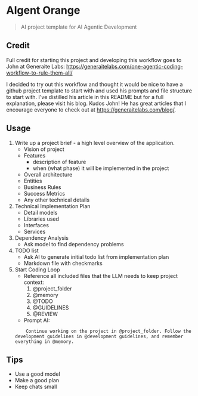 # AIgent Orange
> AI project template for AI Agentic Development

## Credit
Full credit for starting this project and developing this workflow goes to John at Generaite Labs: https://generaitelabs.com/one-agentic-coding-workflow-to-rule-them-all/

I decided to try out this workflow and thought it would be nice to have a github project template to start with and used his prompts and file structure to start with. I've distilled his article in this README but for a full explanation, please visit his blog. Kudos John! He has great articles that I encourage everyone to check out at https://generaitelabs.com/blog/.

## Usage

1. Write up a project brief - a high level overview of the application.
    - Vision of project
    - Features
        - description of feature
        - when (what phase) it will be implemented in the project
    - Overall architecture
    - Entities
    - Business Rules
    - Success Metrics
    - Any other technical details
2. Technical Implementation Plan
    - Detail models
    - Libraries used
    - Interfaces
    - Services
3. Dependency Analysis
    - Ask model to find dependency problems
4. TODO list
    - Ask AI to generate initial todo list from implementation plan
    - Markdown file with checkmarks
5. Start Coding Loop
    - Reference all included files that the LLM needs to keep project context:
        1. @project_folder
        2. @memory
        3. @TODO
        4. @GUIDELINES
        5. @REVIEW
    - Prompt AI: 
    ```
        Continue working on the project in @project_folder. Follow the development guidelines in @development guidelines, and remember everything in @memory.
    ```


## Tips

* Use a good model
* Make a good plan
* Keep chats small

